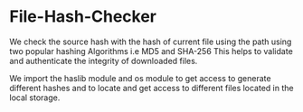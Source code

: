 # File-Hash-Checker

We check the source hash with the hash of current file using the path using two popular hashing Algorithms i.e MD5 and SHA-256
This helps to validate and authenticate the integrity of downloaded files.

We import the haslib module and os module to get access to generate different hashes and to locate and get access to
different files located in the local storage.
